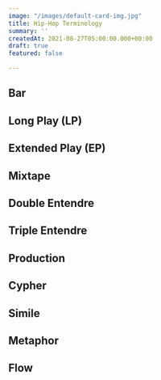 ```yaml
---
image: "/images/default-card-img.jpg"
title: Hip-Hop Terminology
summary: ''
createdAt: 2021-08-27T05:00:00.000+00:00
draft: true
featured: false

---
```

## Bar

## Long Play (LP)

## Extended Play (EP)

## Mixtape

## Double Entendre

## Triple Entendre

## Production

## Cypher

## Simile

## Metaphor

## Flow
